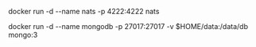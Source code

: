 
docker run -d --name nats -p 4222:4222 nats 

docker run -d --name mongodb  -p 27017:27017 -v $HOME/data:/data/db mongo:3
